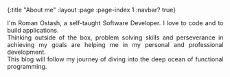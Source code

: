 {:title "About me"
:layout :page
:page-index 1
:navbar? true}

<div style="text-align: justify">
I'm Roman Ostash, a self-taught Software Developer. I love to code and to build applications.<br/>
Thinking outside of the box, problem solving skills and perseverance in achieving my goals are helping me in my personal and professional development.<br/>
This blog will follow my journey of diving into the deep ocean of functional programming.
</div>
